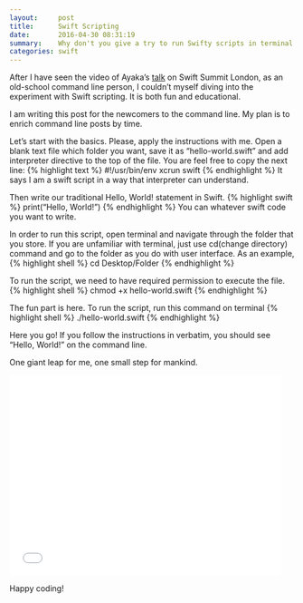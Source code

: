 ```yaml
---
layout:     post
title:      Swift Scripting
date:       2016-04-30 08:31:19
summary:    Why don't you give a try to run Swifty scripts in terminal!
categories: swift
---
```


After I have seen the video of Ayaka’s [talk](https://realm.io/news/swift-scripting/) on Swift Summit London, as an old-school command line person, I couldn’t myself diving into the experiment with Swift scripting. It is both fun and educational.

I am writing this post for the newcomers to the command line. My plan is to enrich command line posts by time.

Let’s start with the basics. Please, apply the instructions with me. Open a blank text file which folder you want, save it as “hello-world.swift” and add interpreter directive to the top of the file. You are feel free to copy the next line:
{% highlight text %}
#!/usr/bin/env xcrun swift
{% endhighlight %}
It says I am a swift script in a way that interpreter can understand.

Then write our traditional Hello, World! statement in Swift.
{% highlight swift %}
print(“Hello, World!”)
{% endhighlight %}
You can whatever swift code you want to write.

In order to run this script, open terminal and navigate through the folder that you store. If you are unfamiliar with terminal, just use cd(change directory) command and go to the folder as you do with user interface.
As an example,
{% highlight shell %}
cd Desktop/Folder
{% endhighlight %}

To run the script, we need to have required permission to execute the file. 
{% highlight shell %}
chmod +x hello-world.swift
{% endhighlight %}


The fun part is here. To run the script, run this command on terminal
{% highlight shell %}
./hello-world.swift
{% endhighlight %}

Here you go! If you follow the instructions in verbatim, you should see “Hello, World!” on the command line. 

One giant leap for me, one small step for mankind.
	
<iframe src="//giphy.com/embed/dE3dOmeBubbPi" width="480" height="354" frameBorder="0" class="giphy-embed" allowFullScreen></iframe><p><a href="http://giphy.com/gifs/nasa-apollo-11-apollo45-dE3dOmeBubbPi"></a></p>

Happy coding!
